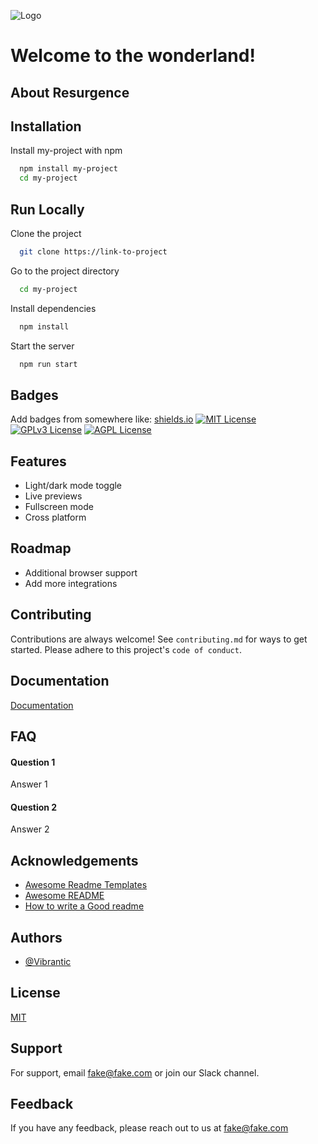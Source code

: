 ![Logo](https://dev-to-uploads.s3.amazonaws.com/uploads/articles/th5xamgrr6se0x5ro4g6.png)

# Welcome to the wonderland!

## About Resurgence

## Installation
Install my-project with npm
```bash
  npm install my-project
  cd my-project
```


## Run Locally
Clone the project
```bash
  git clone https://link-to-project
```
Go to the project directory
```bash
  cd my-project
```
Install dependencies
```bash
  npm install
```
Start the server
```bash
  npm run start
```

## Badges
Add badges from somewhere like: [shields.io](https://shields.io/)
[![MIT License](https://img.shields.io/badge/License-MIT-green.svg)](https://choosealicense.com/licenses/mit/)
[![GPLv3 License](https://img.shields.io/badge/License-GPL%20v3-yellow.svg)](https://opensource.org/licenses/)
[![AGPL License](https://img.shields.io/badge/license-AGPL-blue.svg)](http://www.gnu.org/licenses/agpl-3.0)

## Features
- Light/dark mode toggle
- Live previews
- Fullscreen mode
- Cross platform

## Roadmap
- Additional browser support
- Add more integrations

## Contributing
Contributions are always welcome!
See `contributing.md` for ways to get started.
Please adhere to this project's `code of conduct`.

## Documentation
[Documentation](https://linktodocumentation)

## FAQ
#### Question 1
Answer 1
#### Question 2
Answer 2

## Acknowledgements
 - [Awesome Readme Templates](https://awesomeopensource.com/project/elangosundar/awesome-README-templates)
 - [Awesome README](https://github.com/matiassingers/awesome-readme)
 - [How to write a Good readme](https://bulldogjob.com/news/449-how-to-write-a-good-readme-for-your-github-project)

## Authors
- [@Vibrantic](https://www.github.com/vibrantic)

## License
[MIT](https://choosealicense.com/licenses/mit/)

## Support
For support, email fake@fake.com or join our Slack channel.

## Feedback
If you have any feedback, please reach out to us at fake@fake.com


